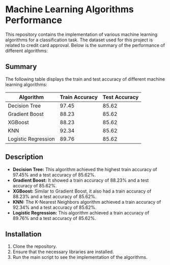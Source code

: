 # Machine Learning Algorithms Performance

This repository contains the implementation of various machine learning algorithms for a classification task. The dataset used for this project is related to credit card approval. Below is the summary of the performance of different algorithms:

## Summary

The following table displays the train and test accuracy of different machine learning algorithms:

| Algorithm           | Train Accuracy | Test Accuracy |
|---------------------|----------------|---------------|
| Decision Tree       | 97.45          | 85.62         |
| Gradient Boost      | 88.23          | 85.62         |
| XGBoost             | 88.23          | 85.62         |
| KNN                 | 92.34          | 85.62         |
| Logistic Regression | 89.76          | 85.62         |

## Description

- **Decision Tree:** This algorithm achieved the highest train accuracy of 97.45% and a test accuracy of 85.62%.
- **Gradient Boost:** It showed a train accuracy of 88.23% and a test accuracy of 85.62%.
- **XGBoost:** Similar to Gradient Boost, it also had a train accuracy of 88.23% and a test accuracy of 85.62%.
- **KNN:** The K-Nearest Neighbors algorithm achieved a train accuracy of 92.34% and a test accuracy of 85.62%.
- **Logistic Regression:** This algorithm achieved a train accuracy of 89.76% and a test accuracy of 85.62%.

## Installation

1. Clone the repository.
2. Ensure that the necessary libraries are installed.
3. Run the main script to see the implementation of the algorithms.

